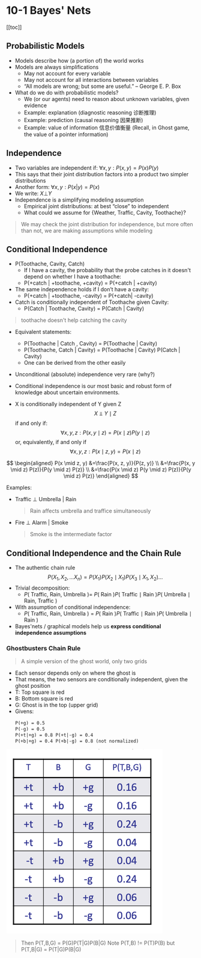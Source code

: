 # 10-1 Bayes' Nets

<!-----
title: 【Artificial Intelligence】10-1 Bayes' Nets
url: ai-bn
date: 2020-11-10 14:59:24
tags: 
- Artificial Intelligence

categories: 
- Courses

----->


<!--more-->

[[toc]]

## Probabilistic Models

- Models describe how (a portion of) the world works
- Models are always simplifications 
  - May not account for every variable
  - May not account for all interactions between variables 
  - “All models are wrong; but some are useful.” – George E. P. Box
- What do we do with probabilistic models?
  - We (or our agents) need to reason about unknown variables, given evidence
  - Example: explanation (diagnostic reasoning 诊断推理)
  - Example: prediction (causal reasoning 因果推断)
  - Example: value of information 信息价值衡量 (Recall, in Ghost game, the value of a pointer information)


## Independence

- Two variables are independent if:
  $\forall x,y: P(x,y)=P(x)P(y)$
- This says that their joint distribution factors into a product two simpler distributions
- Another form:
  $\forall x,y: P(x|y)=P(x)$
- We write: $X \bot Y$
- Independence is a simplifying modeling assumption
  - Empirical joint distributions: at best “close” to independent
  - What could we assume for {Weather, Traffic, Cavity, Toothache}?
> We may check the joint distribution for independence, but more often than not, we are making assumptions while modeling



## Conditional Independence

- P(Toothache, Cavity, Catch)
  - If I have a cavity, the probability that the probe catches in it doesn't depend on whether I have a toothache:
  - P(+catch | +toothache, +cavity) = P(+catch | +cavity)
- The same independence holds if I don’t have a cavity:
  - P(+catch | +toothache, -cavity) = P(+catch| -cavity)
- Catch is conditionally independent of Toothache given Cavity:
  - P(Catch | Toothache, Cavity) = P(Catch | Cavity)
> toothache doesn't help catching the cavity
- Equivalent statements:
  - P(Toothache | Catch , Cavity) = P(Toothache | Cavity)
  - P(Toothache, Catch | Cavity) = P(Toothache | Cavity) P(Catch | Cavity) 
  - One can be derived from the other easily


- Unconditional (absolute) independence very rare (why?)
- Conditional independence is our most basic and robust form of knowledge about uncertain environments.
- $\mathrm{X}$ is conditionally independent of Y given $\mathrm{Z}$
$$
X \Perp Y \mid Z
$$
if and only if:
$$
\forall x, y, z: P(x, y \mid z)=P(x \mid z) P(y \mid z)
$$
or, equivalently, if and only if
$$
\forall x, y, z: P(x \mid z, y)=P(x \mid z)
$$

$$
\begin{aligned}
P(x \mid z, y) &=\frac{P(x, z, y)}{P(z, y)} \\
&=\frac{P(x, y \mid z) P(z)}{P(y \mid z) P(z)} \\
&=\frac{P(x \mid z) P(y \mid z) P(z)}{P(y \mid z) P(z)}
\end{aligned}
$$

Examples:
- Traffic $\bot$ Umbrella $|$ Rain
  > Rain affects umbrella and traffice simultaneously
- Fire $\bot$ Alarm $|$ Smoke
  > Smoke is the imtermediate factor

## Conditional Independence and the Chain Rule
- The authentic chain rule
    $$
    P\left(X_{1}, X_{2}, \ldots X_{n}\right)=P\left(X_{1}\right) P\left(X_{2} \mid X_{1}\right) P\left(X_{3} \mid X_{1}, X_{2}\right) \ldots
    $$
- Trivial decomposition:
  - $P($ Traffic, Rain, Umbrella $)=$ $P($ Rain $) P($ Traffic $\mid$ Rain $) P($ Umbrella $\mid$ Rain, Traffic $)$
- With assumption of conditional independence:
  - $P($ Traffic, Rain, Umbrella ) $=$ $P($ Rain $) P($ Traffic $\mid$ Rain $) P($ Umbrella $\mid$ Rain $)$
- Bayes'nets / graphical models help us **express conditional independence assumptions**


### Ghostbusters Chain Rule
> A simple version of the ghost world, only two grids

- Each sensor depends only on where the ghost is
- That means, the two sensors are conditionally independent, given the ghost position
- T: Top square is red
- B: Bottom square is red 
- G: Ghost is in the top (upper grid)
- Givens:
  ```
  P(+g) = 0.5
  P(-g) = 0.5
  P(+t|+g) = 0.8 P(+t|-g) = 0.4
  P(+b|+g) = 0.4 P(+b|-g) = 0.8 (not normalized)
  ```
![](./img/11-10-15-39-34.png)

> Then P(T,B,G) = P(G)P(T|G)P(B|G)
> Note P(T,B) != P(T)P(B)
> but P(T,B|G) = P(T|G)P(B|G)